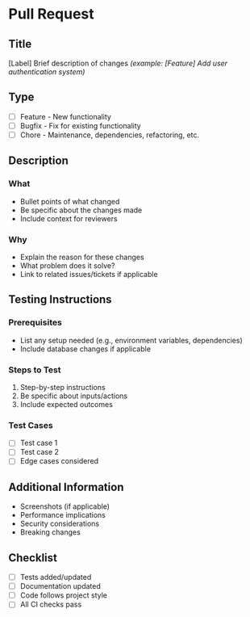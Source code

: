 # Pull Request

## Title
[Label] Brief description of changes
*(example: [Feature] Add user authentication system)*

## Type
- [ ] Feature - New functionality
- [ ] Bugfix - Fix for existing functionality
- [ ] Chore - Maintenance, dependencies, refactoring, etc.

## Description
### What
- Bullet points of what changed
- Be specific about the changes made
- Include context for reviewers

### Why
- Explain the reason for these changes
- What problem does it solve?
- Link to related issues/tickets if applicable

## Testing Instructions
### Prerequisites
- List any setup needed (e.g., environment variables, dependencies)
- Include database changes if applicable

### Steps to Test
1. Step-by-step instructions
2. Be specific about inputs/actions
3. Include expected outcomes

### Test Cases
- [ ] Test case 1
- [ ] Test case 2
- [ ] Edge cases considered

## Additional Information
- Screenshots (if applicable)
- Performance implications
- Security considerations
- Breaking changes

## Checklist
- [ ] Tests added/updated
- [ ] Documentation updated
- [ ] Code follows project style
- [ ] All CI checks pass 